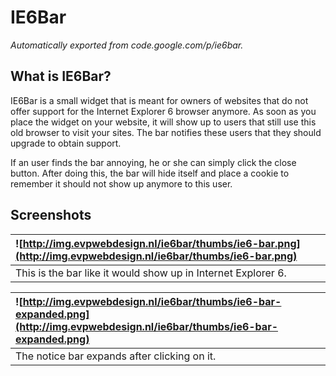 # IE6Bar
*Automatically exported from code.google.com/p/ie6bar.*

## What is IE6Bar?
IE6Bar is a small widget that is meant for owners of websites that do not offer support for the Internet Explorer 6 browser anymore.
As soon as you place the widget on your website, it will show up to users that still use this old browser to visit your sites.
The bar notifies these users that they should upgrade to obtain support.

If an user finds the bar annoying, he or she can simply click the close button.
After doing this, the bar will hide itself and place a cookie to remember it should not show up anymore to this user.

## Screenshots
| ![http://img.evpwebdesign.nl/ie6bar/thumbs/ie6-bar.png](http://img.evpwebdesign.nl/ie6bar/thumbs/ie6-bar.png) |
|:--------------------------------------------------------------------------------------------------------------|
| This is the bar like it would show up in Internet Explorer 6. |

| ![http://img.evpwebdesign.nl/ie6bar/thumbs/ie6-bar-expanded.png](http://img.evpwebdesign.nl/ie6bar/thumbs/ie6-bar-expanded.png) |
|:--------------------------------------------------------------------------------------------------------------------------------|
| The notice bar expands after clicking on it. |
